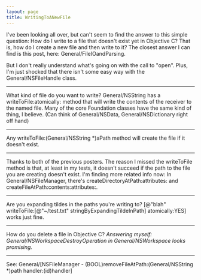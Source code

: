 ```yaml
---
layout: page
title: WritingToANewFile
---
```


I've been looking all over, but can't seem to find the answer to this simple question: How do I write to a file that doesn't exist yet in Objective C?  That is, how do I create a new file and then write to it?  The closest answer I can find is this post, here: General/FileIOandParsing.

But I don't really understand what's going on with the call to "open".  Plus, I'm just shocked that there isn't some easy way with the General/NSFileHandle class.

----

What kind of file do you want to write?  General/NSString has a writeToFile:atomically: method that will write the contents of the receiver to the named file.  Many of the core Foundation classes have the same kind of thing, I believe. (Can think of General/NSData, General/NSDictionary right off hand)

----

Any     writeToFile:(General/NSString *)aPath method will create the file if it doesn't exist.

----

Thanks to both of the previous posters. The reason I missed the writeToFile method is that, at least in my tests, it doesn't succeed if the path to the file you are creating doesn't exist.  I'm finding more related info now: In General/NSFileManager, there's createDirectoryAtPath:attributes: and createFileAtPath:contents:attributes:.

----

Are you expanding tildes in the paths you're writing to?     [@"blah" writeToFile:[@"~/test.txt" stringByExpandingTildeInPath] atomically:YES] works just fine.

----

How do you delete a file in Objective C? *Answering myself: General/NSWorkspaceDestroyOperation in General/NSWorkspace looks promising.*

----

See: General/[NSFileManager - (BOOL)removeFileAtPath:(General/NSString *)path handler:(id)handler]
